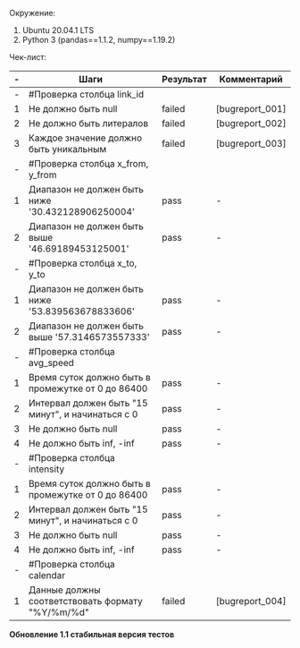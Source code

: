 Окружение: 
1. Ubuntu 20.04.1 LTS
2. Python 3 (pandas==1.1.2, numpy==1.19.2)

Чек-лист:

| - | Шаги | Результат  | Комментарий |
| ---| --- | --- |---|
|-|#Проверка столбца link_id
| 1 | Не должно быть null | failed |[bugreport_001]|
| 2 | Не должно быть литералов | failed |[bugreport_002]|
| 3 | Каждое значение должно быть уникальным | failed |[bugreport_003]|
|-|#Проверка столбца x_from, y_from
| 1 | Диапазон не должен быть ниже '30.432128906250004' | pass |-|
| 2 | Диапазон не должен быть выше '46.69189453125001' | pass |-|
|-|#Проверка столбца x_to, y_to
| 1 | Диапазон не должен быть ниже '53.839563678833606' | pass |-|
| 2 | Диапазон не должен быть выше '57.3146573557333' | pass |-|
|-|#Проверка столбца avg_speed
| 1 | Время суток должно быть в промежутке от 0 до 86400 | pass |-|
| 2 | Интервал должен быть "15 минут", и начинаться с 0 | pass |-|
| 3 | Не должно быть null | pass |-|
| 4 | Не должно быть inf, -inf | pass |-|
|-|#Проверка столбца intensity
| 1 | Время суток должно быть в промежутке от 0 до 86400 | pass |-|
| 2 | Интервал должен быть "15 минут", и начинаться с 0 | pass |-|
| 3 | Не должно быть null | pass |-|
| 4 | Не должно быть inf, -inf | pass |-|
|-|#Проверка столбца calendar
| 1 | Данные должны соответствовать формату "%Y/%m/%d" | failed |[bugreport_004]|



**Обновление 1.1 стабильная версия тестов**
